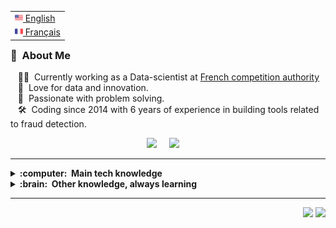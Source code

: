 
<table align="right">
 <tr><td><a href="README.md"><img src="images/us-flag.png" height="13"> English</a></td></tr>
 <tr><td><a href="README_fr.md"><img src="images/fr-flag.png" height="13"> Français</a></td></tr>
</table>

### :space_invader: &nbsp;About Me

&nbsp;&nbsp;&nbsp;:technologist: &nbsp;Currently working as a Data-scientist at [French competition authority](https://www.autoritedelaconcurrence.fr/en) \
&nbsp;&nbsp;&nbsp;:seedling: &nbsp;Love for data and innovation.\
&nbsp;&nbsp;&nbsp;:heartbeat: &nbsp;Passionate with problem solving.\
&nbsp;&nbsp;&nbsp;:hammer_and_wrench: &nbsp;Coding since 2014 with 6 years of experience in building tools related to fraud detection.

<p align="center">
  <a href="mailto:adrien.frumence@autoritedelaconcurrence.fr?subject=Hello%20Adrien%20FRUMENCE"><img src="https://img.shields.io/badge/mail-%23D14836.svg?&style=for-the-badge&logo=microsoft&logoColor=white" /></a>&nbsp;&nbsp;&nbsp;&nbsp;
  <a href="https://fr.linkedin.com/in/adrien-frumence-7473259a/"><img src="https://img.shields.io/badge/linkedin-%230077B5.svg?&style=for-the-badge&logo=linkedin&logoColor=white" /></a>&nbsp;&nbsp;&nbsp;&nbsp;

</p>

<hr/>

<details>
  <summary><b>:computer: &nbsp;Main tech knowledge</b></summary>
  <br/>

![Python](https://img.shields.io/badge/PYTHON-007396.svg?&style=flat&logo=python&logoColor=white)&nbsp;


<!--
Python
-->
</details>

<!--
mongodb
-->

<details>
  <summary><b>:brain: &nbsp;Other knowledge, always learning</b></summary>
  <br/>


![MongoDB](https://img.shields.io/badge/MONGODB-47A248.svg?&style=flat&logo=mongodb&logoColor=white)&nbsp;


</details>

<hr/>


<p align="right">
<img src="https://komarev.com/ghpvc/?username=adrienFRUMENCE&style=plastic&label=Views"><img>
<img src="https://badges.pufler.dev/visits/brunotacca/brunotacca?color=black&logo=github" />
</p>


